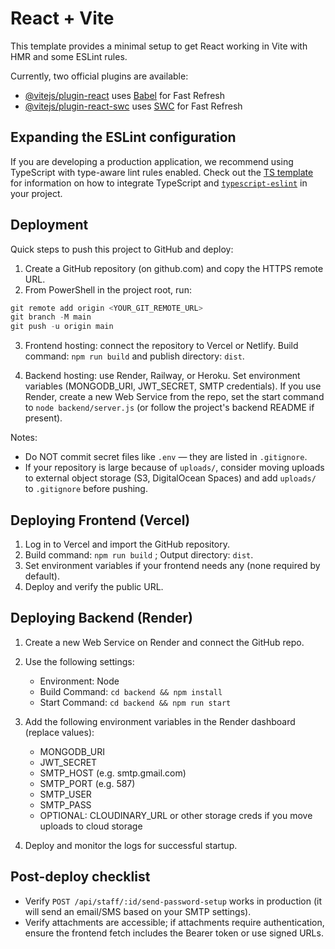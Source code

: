 # React + Vite

This template provides a minimal setup to get React working in Vite with HMR and some ESLint rules.

Currently, two official plugins are available:

- [@vitejs/plugin-react](https://github.com/vitejs/vite-plugin-react/blob/main/packages/plugin-react) uses [Babel](https://babeljs.io/) for Fast Refresh
- [@vitejs/plugin-react-swc](https://github.com/vitejs/vite-plugin-react/blob/main/packages/plugin-react-swc) uses [SWC](https://swc.rs/) for Fast Refresh

## Expanding the ESLint configuration

If you are developing a production application, we recommend using TypeScript with type-aware lint rules enabled. Check out the [TS template](https://github.com/vitejs/vite/tree/main/packages/create-vite/template-react-ts) for information on how to integrate TypeScript and [`typescript-eslint`](https://typescript-eslint.io) in your project.

## Deployment

Quick steps to push this project to GitHub and deploy:

1. Create a GitHub repository (on github.com) and copy the HTTPS remote URL.
2. From PowerShell in the project root, run:

```powershell
git remote add origin <YOUR_GIT_REMOTE_URL>
git branch -M main
git push -u origin main
```

3. Frontend hosting: connect the repository to Vercel or Netlify. Build command: `npm run build` and publish directory: `dist`.

4. Backend hosting: use Render, Railway, or Heroku. Set environment variables (MONGODB_URI, JWT_SECRET, SMTP credentials). If you use Render, create a new Web Service from the repo, set the start command to `node backend/server.js` (or follow the project's backend README if present).

Notes:
- Do NOT commit secret files like `.env` — they are listed in `.gitignore`.
- If your repository is large because of `uploads/`, consider moving uploads to external object storage (S3, DigitalOcean Spaces) and add `uploads/` to `.gitignore` before pushing.

## Deploying Frontend (Vercel)

1. Log in to Vercel and import the GitHub repository.
2. Build command: `npm run build` ; Output directory: `dist`.
3. Set environment variables if your frontend needs any (none required by default).
4. Deploy and verify the public URL.

## Deploying Backend (Render)

1. Create a new Web Service on Render and connect the GitHub repo.
2. Use the following settings:
	- Environment: Node
	- Build Command: `cd backend && npm install`
	- Start Command: `cd backend && npm run start`
3. Add the following environment variables in the Render dashboard (replace values):
	- MONGODB_URI
	- JWT_SECRET
	- SMTP_HOST (e.g. smtp.gmail.com)
	- SMTP_PORT (e.g. 587)
	- SMTP_USER
	- SMTP_PASS
	- OPTIONAL: CLOUDINARY_URL or other storage creds if you move uploads to cloud storage

4. Deploy and monitor the logs for successful startup.

## Post-deploy checklist

- Verify `POST /api/staff/:id/send-password-setup` works in production (it will send an email/SMS based on your SMTP settings).
- Verify attachments are accessible; if attachments require authentication, ensure the frontend fetch includes the Bearer token or use signed URLs.

